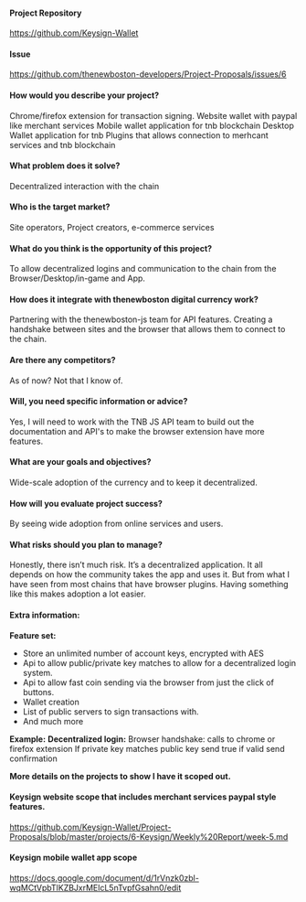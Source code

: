 #### Project Repository
https://github.com/Keysign-Wallet

#### Issue 
https://github.com/thenewboston-developers/Project-Proposals/issues/6



#### How would you describe your project?
Chrome/firefox extension for transaction signing.
Website wallet with paypal like merchant services
Mobile wallet application for tnb blockchain
Desktop Wallet application for tnb
Plugins that allows connection to merhcant services and tnb blockchain

#### What problem does it solve?
Decentralized interaction with the chain

#### Who is the target market?
Site operators, Project creators, e-commerce services

#### What do you think is the opportunity of this project?
To allow decentralized logins and communication to the chain from the Browser/Desktop/in-game and App.

#### How does it integrate with thenewboston digital currency work?
Partnering with the thenewboston-js team for API features. Creating a handshake between sites and the browser that allows them to connect to the chain.

#### Are there any competitors?
As of now? Not that I know of.

#### Will, you need specific information or advice?
Yes, I will need to work with the TNB JS API team to build out the documentation and API's to make the browser extension have more features.

#### What are your goals and objectives?
Wide-scale adoption of the currency and to keep it decentralized.

#### How will you evaluate project success?
By seeing wide adoption from online services and users.

#### What risks should you plan to manage?
Honestly, there isn’t much risk. It’s a decentralized application. It all depends on how the community takes the app and uses it. But from what I have seen from most chains that have browser plugins. Having something like this makes adoption a lot easier.

#### Extra information:

**Feature set:**
- Store an unlimited number of account keys, encrypted with AES
- Api to allow public/private key matches to allow for a decentralized login system.
- Api to allow fast coin sending via the browser from just the click of buttons.
- Wallet creation
- List of public servers to sign transactions with.
- And much more

**Example:**
**Decentralized login:**
Browser handshake: calls to chrome or firefox extension 
If private key matches public key send true if valid send confirmation



**More details on the projects to show I have it scoped out.**


#### Keysign website scope that includes merchant services paypal style features.
https://github.com/Keysign-Wallet/Project-Proposals/blob/master/projects/6-Keysign/Weekly%20Report/week-5.md

#### Keysign mobile wallet app scope
https://docs.google.com/document/d/1rVnzk0zbl-wqMCtVpbTlKZBJxrMElcL5nTvpfGsahn0/edit
